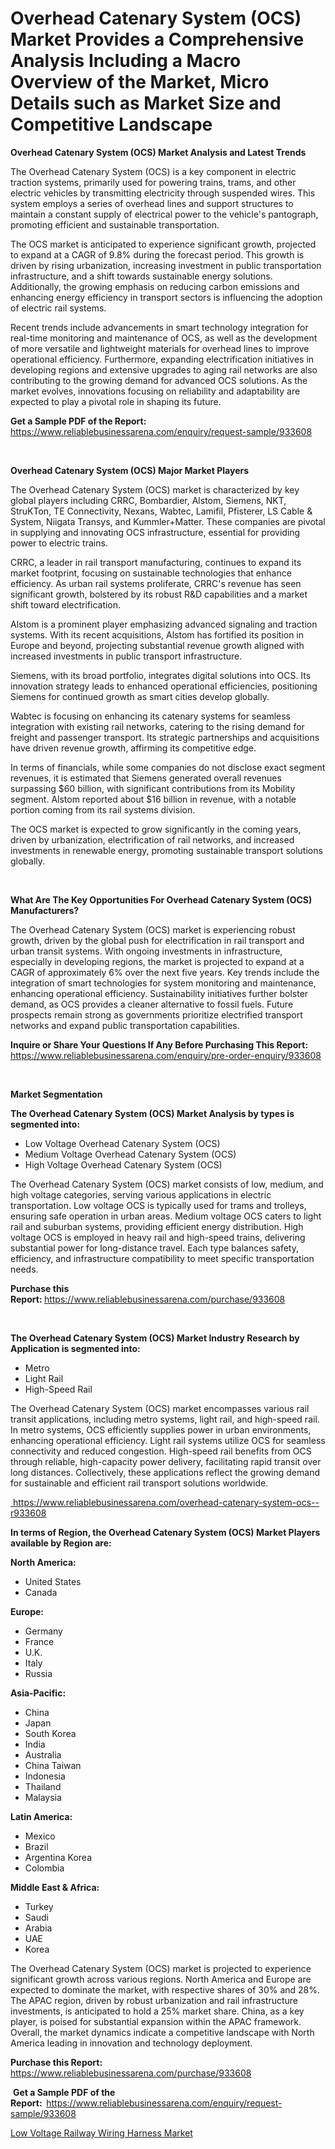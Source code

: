 <p><h1>Overhead Catenary System (OCS) Market Provides a Comprehensive Analysis Including a Macro Overview of the Market, Micro Details such as Market Size and Competitive Landscape</h1></p><p><strong>Overhead Catenary System (OCS) Market Analysis and Latest Trends</strong></p>
<p><p>The Overhead Catenary System (OCS) is a key component in electric traction systems, primarily used for powering trains, trams, and other electric vehicles by transmitting electricity through suspended wires. This system employs a series of overhead lines and support structures to maintain a constant supply of electrical power to the vehicle's pantograph, promoting efficient and sustainable transportation.</p><p>The OCS market is anticipated to experience significant growth, projected to expand at a CAGR of 9.8% during the forecast period. This growth is driven by rising urbanization, increasing investment in public transportation infrastructure, and a shift towards sustainable energy solutions. Additionally, the growing emphasis on reducing carbon emissions and enhancing energy efficiency in transport sectors is influencing the adoption of electric rail systems.</p><p>Recent trends include advancements in smart technology integration for real-time monitoring and maintenance of OCS, as well as the development of more versatile and lightweight materials for overhead lines to improve operational efficiency. Furthermore, expanding electrification initiatives in developing regions and extensive upgrades to aging rail networks are also contributing to the growing demand for advanced OCS solutions. As the market evolves, innovations focusing on reliability and adaptability are expected to play a pivotal role in shaping its future.</p></p>
<p><strong>Get a Sample PDF of the Report:&nbsp;</strong> <a href="https://www.reliablebusinessarena.com/enquiry/request-sample/933608?utm_campaign=2322&utm_medium=2&utm_source=Github&utm_content=ia&utm_term=14022025&utm_id=overhead-catenary-system-ocs">https://www.reliablebusinessarena.com/enquiry/request-sample/933608</a></p>
<p>&nbsp;</p>
<p><strong>Overhead Catenary System (OCS) Major Market Players</strong></p>
<p><p>The Overhead Catenary System (OCS) market is characterized by key global players including CRRC, Bombardier, Alstom, Siemens, NKT, StruKTon, TE Connectivity, Nexans, Wabtec, Lamifil, Pfisterer, LS Cable & System, Niigata Transys, and Kummler+Matter. These companies are pivotal in supplying and innovating OCS infrastructure, essential for providing power to electric trains.</p><p>CRRC, a leader in rail transport manufacturing, continues to expand its market footprint, focusing on sustainable technologies that enhance efficiency. As urban rail systems proliferate, CRRC's revenue has seen significant growth, bolstered by its robust R&D capabilities and a market shift toward electrification.</p><p>Alstom is a prominent player emphasizing advanced signaling and traction systems. With its recent acquisitions, Alstom has fortified its position in Europe and beyond, projecting substantial revenue growth aligned with increased investments in public transport infrastructure. </p><p>Siemens, with its broad portfolio, integrates digital solutions into OCS. Its innovation strategy leads to enhanced operational efficiencies, positioning Siemens for continued growth as smart cities develop globally.</p><p>Wabtec is focusing on enhancing its catenary systems for seamless integration with existing rail networks, catering to the rising demand for freight and passenger transport. Its strategic partnerships and acquisitions have driven revenue growth, affirming its competitive edge.</p><p>In terms of financials, while some companies do not disclose exact segment revenues, it is estimated that Siemens generated overall revenues surpassing $60 billion, with significant contributions from its Mobility segment. Alstom reported about $16 billion in revenue, with a notable portion coming from its rail systems division.</p><p>The OCS market is expected to grow significantly in the coming years, driven by urbanization, electrification of rail networks, and increased investments in renewable energy, promoting sustainable transport solutions globally.</p></p>
<p>&nbsp;</p>
<p><strong>What Are The Key Opportunities For Overhead Catenary System (OCS) Manufacturers?</strong></p>
<p><p>The Overhead Catenary System (OCS) market is experiencing robust growth, driven by the global push for electrification in rail transport and urban transit systems. With ongoing investments in infrastructure, especially in developing regions, the market is projected to expand at a CAGR of approximately 6% over the next five years. Key trends include the integration of smart technologies for system monitoring and maintenance, enhancing operational efficiency. Sustainability initiatives further bolster demand, as OCS provides a cleaner alternative to fossil fuels. Future prospects remain strong as governments prioritize electrified transport networks and expand public transportation capabilities.</p></p>
<p><strong>Inquire or Share Your Questions If Any Before Purchasing This Report:</strong> <a href="https://www.reliablebusinessarena.com/enquiry/pre-order-enquiry/933608?utm_campaign=2322&utm_medium=2&utm_source=Github&utm_content=ia&utm_term=14022025&utm_id=overhead-catenary-system-ocs">https://www.reliablebusinessarena.com/enquiry/pre-order-enquiry/933608</a></p>
<p>&nbsp;</p>
<p><strong>Market Segmentation</strong></p>
<p><strong>The Overhead Catenary System (OCS) Market Analysis by types is segmented into:</strong></p>
<p><ul><li>Low Voltage Overhead Catenary System (OCS)</li><li>Medium Voltage Overhead Catenary System (OCS)</li><li>High Voltage Overhead Catenary System (OCS)</li></ul></p>
<p><p>The Overhead Catenary System (OCS) market consists of low, medium, and high voltage categories, serving various applications in electric transportation. Low voltage OCS is typically used for trams and trolleys, ensuring safe operation in urban areas. Medium voltage OCS caters to light rail and suburban systems, providing efficient energy distribution. High voltage OCS is employed in heavy rail and high-speed trains, delivering substantial power for long-distance travel. Each type balances safety, efficiency, and infrastructure compatibility to meet specific transportation needs.</p></p>
<p><strong>Purchase this Report:&nbsp;</strong><a href="https://www.reliablebusinessarena.com/purchase/933608?utm_campaign=2322&utm_medium=2&utm_source=Github&utm_content=ia&utm_term=14022025&utm_id=overhead-catenary-system-ocs">https://www.reliablebusinessarena.com/purchase/933608</a></p>
<p>&nbsp;</p>
<p><strong>The Overhead Catenary System (OCS) Market Industry Research by Application is segmented into:</strong></p>
<p><ul><li>Metro</li><li>Light Rail</li><li>High-Speed Rail</li></ul></p>
<p><p>The Overhead Catenary System (OCS) market encompasses various rail transit applications, including metro systems, light rail, and high-speed rail. In metro systems, OCS efficiently supplies power in urban environments, enhancing operational efficiency. Light rail systems utilize OCS for seamless connectivity and reduced congestion. High-speed rail benefits from OCS through reliable, high-capacity power delivery, facilitating rapid transit over long distances. Collectively, these applications reflect the growing demand for sustainable and efficient rail transport solutions worldwide.</p></p>
<p><a href="https://www.reliablebusinessarena.com/overhead-catenary-system-ocs--r933608?utm_campaign=2322&utm_medium=2&utm_source=Github&utm_content=ia&utm_term=14022025&utm_id=overhead-catenary-system-ocs">&nbsp;https://www.reliablebusinessarena.com/overhead-catenary-system-ocs--r933608</a></p>
<p><strong>In terms of Region, the Overhead Catenary System (OCS) Market Players available by Region are:</strong></p>
<p>
    <p> <strong> North America: </strong>
        <ul>
            <li>United States</li>
            <li>Canada</li>
        </ul>
        </p> 
    <p> <strong> Europe: </strong>
        <ul>
            <li>Germany</li>
            <li>France</li>
            <li>U.K.</li>
            <li>Italy</li>
            <li>Russia</li>
        </ul>
        </p> 
    <p> <strong> Asia-Pacific: </strong>
        <ul>
            <li>China</li>
            <li>Japan</li>
            <li>South Korea</li>
            <li>India</li>
            <li>Australia</li>
            <li>China Taiwan</li>
            <li>Indonesia</li>
            <li>Thailand</li>
            <li>Malaysia</li>
        </ul>
        </p> 
    <p> <strong> Latin America: </strong>
        <ul>
            <li>Mexico</li>
            <li>Brazil</li>
            <li>Argentina Korea</li>
            <li>Colombia</li>
        </ul>
        </p> 
    <p> <strong> Middle East & Africa: </strong>
        <ul>
            <li>Turkey</li>
            <li>Saudi</li>
            <li>Arabia</li>
            <li>UAE</li>
            <li>Korea</li>
        </ul>
    </p>
    </p>
<p><p>The Overhead Catenary System (OCS) market is projected to experience significant growth across various regions. North America and Europe are expected to dominate the market, with respective shares of 30% and 28%. The APAC region, driven by robust urbanization and rail infrastructure investments, is anticipated to hold a 25% market share. China, as a key player, is poised for substantial expansion within the APAC framework. Overall, the market dynamics indicate a competitive landscape with North America leading in innovation and technology deployment.</p></p>
<p><strong>Purchase this Report: </strong><a href="https://www.reliablebusinessarena.com/purchase/933608?utm_campaign=2322&utm_medium=2&utm_source=Github&utm_content=ia&utm_term=14022025&utm_id=overhead-catenary-system-ocs">https://www.reliablebusinessarena.com/purchase/933608</a></p>
<p>&nbsp;<strong>Get a Sample PDF of the Report:&nbsp;&nbsp;</strong><a href="https://www.reliablebusinessarena.com/enquiry/request-sample/933608?utm_campaign=2322&utm_medium=2&utm_source=Github&utm_content=ia&utm_term=14022025&utm_id=overhead-catenary-system-ocs">https://www.reliablebusinessarena.com/enquiry/request-sample/933608</a></p>
<p><strong></strong></p>
<p><p><a href="https://github.com/birnbaumbulah0/Market-Research-Report-List-1/blob/main/low-voltage-railway-wiring-harness-market.md?utm_campaign=2322&utm_medium=2&utm_source=Github&utm_content=ia&utm_term=14022025&utm_id=overhead-catenary-system-ocs">Low Voltage Railway Wiring Harness Market</a></p></p>